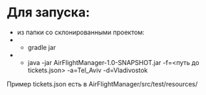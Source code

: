 # Для запуска:
- из папки со склонированными проектом: 
- - gradle jar 
- - java -jar AirFlightManager-1.0-SNAPSHOT.jar -f=<путь до tickets.json> -a=Tel_Aviv -d=Vladivostok

Пример tickets.json есть в AirFlightManager/src/test/resources/